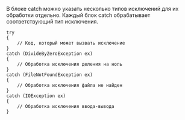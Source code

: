 В блоке catch можно указать несколько типов исключений для их обработки отдельно.
Каждый блок catch обрабатывает соответствующий тип исключения.
```
try
{
    // Код, который может вызвать исключение
}
catch (DivideByZeroException ex)
{
    // Обработка исключения деления на ноль
}
catch (FileNotFoundException ex)
{
    // Обработка исключения файла не найден
}
catch (IOException ex)
{
    // Обработка исключения ввода-вывода
}
```
